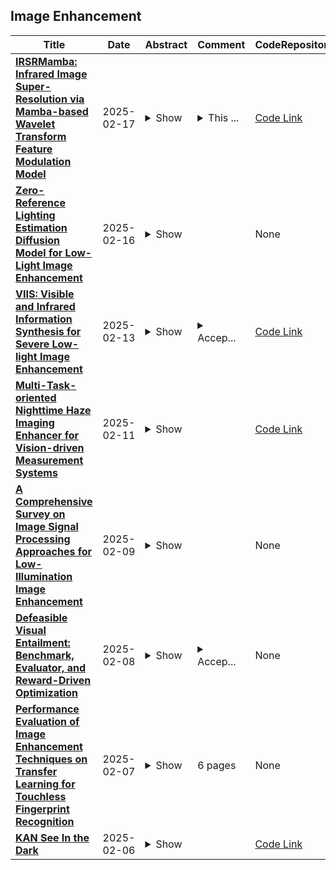 ## Image Enhancement

| **Title** | **Date** | **Abstract** | **Comment** | **CodeRepository** |
| --- | --- | --- | --- | --- |
| **[IRSRMamba: Infrared Image Super-Resolution via Mamba-based Wavelet Transform Feature Modulation Model](http://arxiv.org/abs/2405.09873v2)** | 2025-02-17 | <details><summary>Show</summary><p>Infrared image super-resolution demands long-range dependency modeling and multi-scale feature extraction to address challenges such as homogeneous backgrounds, weak edges, and sparse textures. While Mamba-based state-space models (SSMs) excel in global dependency modeling with linear complexity, their block-wise processing disrupts spatial consistency, limiting their effectiveness for IR image reconstruction. We propose IRSRMamba, a novel framework integrating wavelet transform feature modulation for multi-scale adaptation and an SSMs-based semantic consistency loss to restore fragmented contextual information. This design enhances global-local feature fusion, structural coherence, and fine-detail preservation while mitigating block-induced artifacts. Experiments on benchmark datasets demonstrate that IRSRMamba outperforms state-of-the-art methods in PSNR, SSIM, and perceptual quality. This work establishes Mamba-based architectures as a promising direction for high-fidelity IR image enhancement. Code are available at https://github.com/yongsongH/IRSRMamba.</p></details> | <details><summary>This ...</summary><p>This work has been submitted to the IEEE for possible publication</p></details> | [Code Link](https://github.com/yongsongH/IRSRMamba) |
| **[Zero-Reference Lighting Estimation Diffusion Model for Low-Light Image Enhancement](http://arxiv.org/abs/2403.02879v3)** | 2025-02-16 | <details><summary>Show</summary><p>Diffusion model-based low-light image enhancement methods rely heavily on paired training data, leading to limited extensive application. Meanwhile, existing unsupervised methods lack effective bridging capabilities for unknown degradation. To address these limitations, we propose a novel zero-reference lighting estimation diffusion model for low-light image enhancement called Zero-LED. It utilizes the stable convergence ability of diffusion models to bridge the gap between low-light domains and real normal-light domains and successfully alleviates the dependence on pairwise training data via zero-reference learning. Specifically, we first design the initial optimization network to preprocess the input image and implement bidirectional constraints between the diffusion model and the initial optimization network through multiple objective functions. Subsequently, the degradation factors of the real-world scene are optimized iteratively to achieve effective light enhancement. In addition, we explore a frequency-domain based and semantically guided appearance reconstruction module that encourages feature alignment of the recovered image at a fine-grained level and satisfies subjective expectations. Finally, extensive experiments demonstrate the superiority of our approach to other state-of-the-art methods and more significant generalization capabilities. We will open the source code upon acceptance of the paper.</p></details> |  | None |
| **[VIIS: Visible and Infrared Information Synthesis for Severe Low-light Image Enhancement](http://arxiv.org/abs/2412.13655v2)** | 2025-02-13 | <details><summary>Show</summary><p>Images captured in severe low-light circumstances often suffer from significant information absence. Existing singular modality image enhancement methods struggle to restore image regions lacking valid information. By leveraging light-impervious infrared images, visible and infrared image fusion methods have the potential to reveal information hidden in darkness. However, they primarily emphasize inter-modal complementation but neglect intra-modal enhancement, limiting the perceptual quality of output images. To address these limitations, we propose a novel task, dubbed visible and infrared information synthesis (VIIS), which aims to achieve both information enhancement and fusion of the two modalities. Given the difficulty in obtaining ground truth in the VIIS task, we design an information synthesis pretext task (ISPT) based on image augmentation. We employ a diffusion model as the framework and design a sparse attention-based dual-modalities residual (SADMR) conditioning mechanism to enhance information interaction between the two modalities. This mechanism enables features with prior knowledge from both modalities to adaptively and iteratively attend to each modality's information during the denoising process. Our extensive experiments demonstrate that our model qualitatively and quantitatively outperforms not only the state-of-the-art methods in relevant fields but also the newly designed baselines capable of both information enhancement and fusion. The code is available at https://github.com/Chenz418/VIIS.</p></details> | <details><summary>Accep...</summary><p>Accepted to WACV 2025</p></details> | [Code Link](https://github.com/Chenz418/VIIS) |
| **[Multi-Task-oriented Nighttime Haze Imaging Enhancer for Vision-driven Measurement Systems](http://arxiv.org/abs/2502.07351v1)** | 2025-02-11 | <details><summary>Show</summary><p>Salient object detection (SOD) plays a critical role in vision-driven measurement systems (VMS), facilitating the detection and segmentation of key visual elements in an image. However, adverse imaging conditions such as haze during the day, low light, and haze at night severely degrade image quality, and complicating the SOD process. To address these challenges, we propose a multi-task-oriented nighttime haze imaging enhancer (MToIE), which integrates three tasks: daytime dehazing, low-light enhancement, and nighttime dehazing. The MToIE incorporates two key innovative components: First, the network employs a task-oriented node learning mechanism to handle three specific degradation types: day-time haze, low light, and night-time haze conditions, with an embedded self-attention module enhancing its performance in nighttime imaging. In addition, multi-receptive field enhancement module that efficiently extracts multi-scale features through three parallel depthwise separable convolution branches with different dilation rates, capturing comprehensive spatial information with minimal computational overhead. To ensure optimal image reconstruction quality and visual characteristics, we suggest a hybrid loss function. Extensive experiments on different types of weather/imaging conditions illustrate that MToIE surpasses existing methods, significantly enhancing the accuracy and reliability of vision systems across diverse imaging scenarios. The code is available at https://github.com/Ai-Chen-Lab/MToIE.</p></details> |  | [Code Link](https://github.com/Ai-Chen-Lab/MToIE) |
| **[A Comprehensive Survey on Image Signal Processing Approaches for Low-Illumination Image Enhancement](http://arxiv.org/abs/2502.05995v1)** | 2025-02-09 | <details><summary>Show</summary><p>The usage of digital content (photos and videos) in a variety of applications has increased due to the popularity of multimedia devices. These uses include advertising campaigns, educational resources, and social networking platforms. There is an increasing need for high-quality graphic information as people become more visually focused. However, captured images frequently have poor visibility and a high amount of noise due to the limitations of image-capturing devices and lighting conditions. Improving the visual quality of images taken in low illumination is the aim of low-illumination image enhancement. This problem is addressed by traditional image enhancement techniques, which alter noise, brightness, and contrast. Deep learning-based methods, however, have dominated recently made advances in this area. These methods have effectively reduced noise while preserving important information, showing promising results in the improvement of low-illumination images. An extensive summary of image signal processing methods for enhancing low-illumination images is provided in this paper. Three categories are classified in the review for approaches: hybrid techniques, deep learning-based methods, and traditional approaches. Conventional techniques include denoising, automated white balancing, and noise reduction. Convolutional neural networks (CNNs) are used in deep learningbased techniques to recognize and extract characteristics from low-light images. To get better results, hybrid approaches combine deep learning-based methodologies with more conventional methods. The review also discusses the advantages and limitations of each approach and provides insights into future research directions in this field.</p></details> |  | None |
| **[Defeasible Visual Entailment: Benchmark, Evaluator, and Reward-Driven Optimization](http://arxiv.org/abs/2412.16232v3)** | 2025-02-08 | <details><summary>Show</summary><p>We introduce a new task called Defeasible Visual Entailment (DVE), where the goal is to allow the modification of the entailment relationship between an image premise and a text hypothesis based on an additional update. While this concept is well-established in Natural Language Inference, it remains unexplored in visual entailment. At a high level, DVE enables models to refine their initial interpretations, leading to improved accuracy and reliability in various applications such as detecting misleading information in images, enhancing visual question answering, and refining decision-making processes in autonomous systems. Existing metrics do not adequately capture the change in the entailment relationship brought by updates. To address this, we propose a novel inference-aware evaluator designed to capture changes in entailment strength induced by updates, using pairwise contrastive learning and categorical information learning. Additionally, we introduce a reward-driven update optimization method to further enhance the quality of updates generated by multimodal models. Experimental results demonstrate the effectiveness of our proposed evaluator and optimization method.</p></details> | <details><summary>Accep...</summary><p>Accepted by AAAI 2025</p></details> | None |
| **[Performance Evaluation of Image Enhancement Techniques on Transfer Learning for Touchless Fingerprint Recognition](http://arxiv.org/abs/2502.04680v1)** | 2025-02-07 | <details><summary>Show</summary><p>Fingerprint recognition remains one of the most reliable biometric technologies due to its high accuracy and uniqueness. Traditional systems rely on contact-based scanners, which are prone to issues such as image degradation from surface contamination and inconsistent user interaction. To address these limitations, contactless fingerprint recognition has emerged as a promising alternative, providing non-intrusive and hygienic authentication. This study evaluates the impact of image enhancement tech-niques on the performance of pre-trained deep learning models using transfer learning for touchless fingerprint recognition. The IIT-Bombay Touchless and Touch-Based Fingerprint Database, containing data from 200 subjects, was employed to test the per-formance of deep learning architectures such as VGG-16, VGG-19, Inception-V3, and ResNet-50. Experimental results reveal that transfer learning methods with fingerprint image enhance-ment (indirect method) significantly outperform those without enhancement (direct method). Specifically, VGG-16 achieved an accuracy of 98% in training and 93% in testing when using the enhanced images, demonstrating superior performance compared to the direct method. This paper provides a detailed comparison of the effectiveness of image enhancement in improving the accuracy of transfer learning models for touchless fingerprint recognition, offering key insights for developing more efficient biometric systems.</p></details> | 6 pages | None |
| **[KAN See In the Dark](http://arxiv.org/abs/2409.03404v2)** | 2025-02-06 | <details><summary>Show</summary><p>Existing low-light image enhancement methods are difficult to fit the complex nonlinear relationship between normal and low-light images due to uneven illumination and noise effects. The recently proposed Kolmogorov-Arnold networks (KANs) feature spline-based convolutional layers and learnable activation functions, which can effectively capture nonlinear dependencies. In this paper, we design a KAN-Block based on KANs and innovatively apply it to low-light image enhancement. This method effectively alleviates the limitations of current methods constrained by linear network structures and lack of interpretability, further demonstrating the potential of KANs in low-level vision tasks. Given the poor perception of current low-light image enhancement methods and the stochastic nature of the inverse diffusion process, we further introduce frequency-domain perception for visually oriented enhancement. Extensive experiments demonstrate the competitive performance of our method on benchmark datasets. The code will be available at: https://github.com/AXNing/KSID}{https://github.com/AXNing/KSID.</p></details> |  | [Code Link](https://github.com/AXNing/KSID) |

